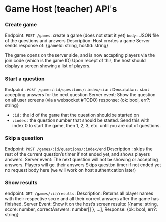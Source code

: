 # Game Host (teacher) API's

### Create game
Endpoint: `POST /games`: create a game (does not start it yet)
`body:` JSON file of the questions and answers
Description: Host creates a game
Server sends response of: {gameId: string, hostId: string}

The game opens on the server side, and is now accepting players via the join code (which is the game ID)
Upon recept of this, the host should display a screen showing a list of players. 

### Start a question

Endpoint : `POST /games/:id/questions/:index/start`
Description : start accepting answers for the next question 
Server event: Show the question on all user screens (via a websocket #TODO)
response: {ok: bool, err?: string}

- `:id:` the id of the game that the question should be started on
- `:index` : the question number that should be started. 
Send this with index 0 to start the game, then 1, 2, 3, etc. until you are out of questions.


### Skip a question

Endpoint: `POST /games/:id/questions/:index/end`
Description : skips the rest of the current question’s timer if not ended yet, and shows players answers. 
Server event: The next question will not be showing or accepting answers. 
Players will get their answers
Skips question timer if not ended yet
no request body here (we will work on host authentication later)


### Show results
endpoint: `GET /games/:id/results`: 
Description: Returns all player names with their respective score and all their correct answers after the game has finished.
Server Event: Show it on the host’s screen
results: [{name: string, score: number, correctAnswers: number[] }, …],
Response: {ok: bool, err?: string}



